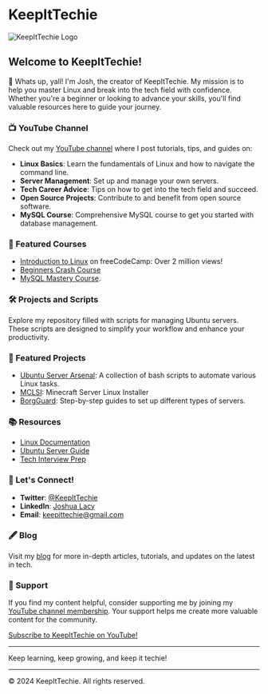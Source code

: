 
# KeepItTechie

![KeepItTechie Logo](https://keepittechie.com/logo.png)

## Welcome to KeepItTechie!

👋 Whats up, yall! I'm Josh, the creator of KeepItTechie. My mission is to help you master Linux and break into the tech field with confidence. Whether you're a beginner or looking to advance your skills, you'll find valuable resources here to guide your journey.

### 📺 YouTube Channel

Check out my [YouTube channel](https://www.youtube.com/c/KeepItTechie) where I post tutorials, tips, and guides on:

- **Linux Basics**: Learn the fundamentals of Linux and how to navigate the command line.
- **Server Management**: Set up and manage your own servers.
- **Tech Career Advice**: Tips on how to get into the tech field and succeed.
- **Open Source Projects**: Contribute to and benefit from open source software.
- **MySQL Course**: Comprehensive MySQL course to get you started with database management.

### 🌟 Featured Courses

- [Introduction to Linux](https://youtu.be/ROjZy1WbCIA?si=AcuUzjspVOrRqUjA) on freeCodeCamp: Over 2 million views!
- [Beginners Crash Course](https://youtu.be/BgGeGVqgt0s?si=t38Zu0B8vt5OeCnC)
- [MySQL Mastery Course](https://youtu.be/cp196HWz72g?si=OYQp5MWjZc_KCGtB).

### 🛠️ Projects and Scripts

Explore my repository filled with scripts for managing Ubuntu servers. These scripts are designed to simplify your workflow and enhance your productivity.

### 🌟 Featured Projects

- [Ubuntu Server Arsenal](Ubuntu-Server-Arsenal): A collection of bash scripts to automate various Linux tasks.
- [MCLSI](mclsi): Minecraft Server Linux Installer
- [BorgGuard](BorgGuard): Step-by-step guides to set up different types of servers.

### 📚 Resources

- [Linux Documentation](https://www.kernel.org/doc/html/latest/)
- [Ubuntu Server Guide](https://ubuntu.com/server/docs)
- [Tech Interview Prep](https://github.com/jwasham/coding-interview-university)

### 💬 Let's Connect!

- **Twitter**: [@KeepItTechie](https://twitter.com/KeepItTechie)
- **LinkedIn**: [Joshua Lacy](https://www.linkedin.com/in/joshualacy/)
- **Email**: keepittechie@gmail.com

### 🖋️ Blog

Visit my [blog](https://docs.keepittechie.com) for more in-depth articles, tutorials, and updates on the latest in tech.

### 🎉 Support

If you find my content helpful, consider supporting me by joining my [YouTube channel membership](https://www.youtube.com/c/KeepItTechie/join). Your support helps me create more valuable content for the community.

[Subscribe to KeepItTechie on YouTube!](https://www.youtube.com/c/KeepItTechie?sub_confirmation=1)

---

Keep learning, keep growing, and keep it techie!

---

© 2024 KeepItTechie. All rights reserved.
